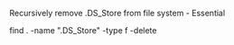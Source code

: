 Recursively remove .DS_Store from file system - Essential


find . -name ".DS_Store" -type f -delete